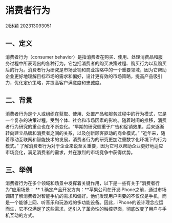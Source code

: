 # 消费者行为
刘沐颖 202313093051
## 一、定义
消费者行为（consumer behavior）是指消费者在购买、使用、处理消费品和服务过程中所表现出的各种行为。它包括消费者的购买决策过程、购买行为以及购买后的行为。消费者行为研究是市场营销和商业策略中的一个重要领域，因为它帮助企业更好地理解目标市场的需求和偏好，设计更有效的市场策略，提高产品吸引力，优化定价策略，并提高客户满意度和忠诚度。
## 二、背景
消费者行为是个人或组织在获取、使用、处置产品和服务过程中的行为模式，它是一个复杂的决策过程，受到个体、社会和市场因素的影响。随着时间的推移，消费者行为研究的重点也在不断变化。“早期的研究侧重于广告和促销效果，后来逐渐转向建立品牌和消费者之间的关系，以及创新顾客驱动的商业模式。” “近年来，随着移动互联网和智能技术的发展，消费者行为的研究更加注重数字化环境下的行为模式。” 了解消费者行为对于企业来说至关重要，因为它可以帮助企业更好地适应市场变化，满足消费者的需求，并在激烈的市场竞争中获得优势。
## 三、举例
消费者行为在多个领域和场景中发挥着关键作用，以下是一些有关于“消费者行为”应用场景：
** 1.确定产品开发方向：**苹果公司在开发iPhone之前，通过市场调研了解消费者对智能手机的需求和偏好。他们发现用户需要的不仅仅是手机，而是一个能够上网、听音乐和玩游戏的多功能设备。因此，iPhone的设计理念应运而生，它不仅满足了这些需求，还引入了革命性的触控界面，彻底改变了用户与手机互动的方式。
